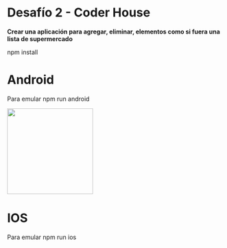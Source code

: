 # Desafío 2 - Coder House

**Crear una aplicación para agregar, eliminar, elementos como si fuera una lista de supermercado**
 
npm install 

# Android

Para emular npm run android 

 <img src="https://lh3.googleusercontent.com/FygOd2YQQsmyF_QiZanBy6X7GpNxWrcMobTKQV0DpRQbLOqzvLw5QbWvYoqXJQFKqIGvZWBTbFx8Fpb9DsV5bGQHsQ7ElqzbbhRZr7liMdoFsGO2bYtUZhfeJxHbO0CI-3rw6w5TPrJWbOeZsO5LD4EiCX03qWOaJTQXNnXLwJA0D4HpauDK01Nd2jpVwGbxuofsZ4PvnwPkKckr8Z72Ifc6hodFqzUKTWZGORyM7RT-elKgAiY5Gr5536lBD5bnXMl4kYQCzghm-hcd6aiufq7zs_GlD3txMnm9uwVXQRwo0uDIVNWLvHhvEgWMjQIGXFrHgRG9K_yOMckBJzy2d2xnsFgZTQVE89nw0f0yaX1Rh-vr9in7Mp59gsyGgtqd3Y3kqw6HDEqdSXYr4wW8mw8pM2i-oHCv1IBj5mTzAZOO4lN7F8K3YeiK13J8xHU1rJUVLjhe-TdG3iFQKdpWIJEqE3n92DG5y6i_zfIqfPEiLY3UUrCTtfDKsk8DiUDnV6X8fSuaJllBXxwXfPA0Srxo7Bi6OwnFQLVPfUPEiQ62CVVQdXCcRZBc6wZeGrpia78rd3DYg1257rIPQmbA_nvuira-klxcjkKW0pNuVU7U61gQ9Rf1jz_FAdKaQuYBTR-_gO8iBavXkrzoQNer4kO7SC_f3OyLHxK7H4FjoAFHV5IVfbbb1kNkMozL-pwttoN0eHL0e73RT92VtmlstCs=w658-h1354-no?authuser=0" width="200">



# IOS

Para emular npm run ios
 
